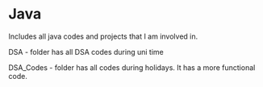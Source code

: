 # Java
Includes all java codes and projects that I am involved in. 

DSA - folder has all DSA codes during uni time

DSA_Codes - folder has all codes during holidays. It has a more functional code. 
